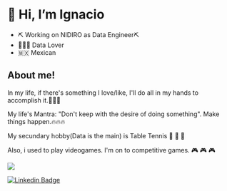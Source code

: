 <h1>👋 Hi, I’m Ignacio</h1>

- ⛏ Working on NIDIRO as Data Engineer⛏ 
- 👨🏾‍💻 Data Lover
- 🇲🇽 Mexican 

<h2>About me!</h2>

In my life, if there's something I love/like, I'll do all in my hands to accomplish it.🥇🥇🥇


My life's Mantra: "Don't keep with the desire of doing something". Make things happen.🔥🔥🔥

My secundary hobby(Data is the main) is Table Tennis 🏓 🏓 🏓 

Also, i used to play videogames. I'm on to competitive games. 🎮 🎮 🎮



![](https://komarev.com/ghpvc/?username=Forever-D14)

[![Linkedin Badge](https://img.shields.io/badge/-LinkedIn-0e76a8?style=flat-square&logo=Linkedin&logoColor=white)](https://www.linkedin.com/in/ignaciodiazromero/)

<!---
Forever-D14/Forever-D14 is a ✨ special ✨ repository because its `README.md` (this file) appears on your GitHub profile.
You can click the Preview link to take a look at your changes.
--->
